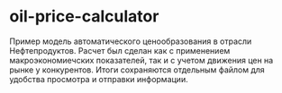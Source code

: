 # oil-price-calculator
Пример модель автоматического ценообразования в отрасли Нефтепродуктов.
Расчет был сделан как с применением макроэкономиечских показателей, так и с учетом движения цен на рынке у конкурентов.
Итоги сохраняются отдельным файлом для удобства просмотра и отправки информации.
